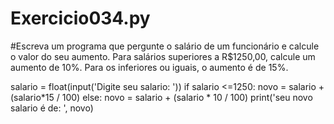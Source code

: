 # Exercicio034.py
#Escreva um programa que pergunte o salário de um funcionário e calcule o valor do seu aumento. Para salários superiores a R$1250,00, calcule um aumento de 10%. Para os inferiores ou iguais, o aumento é de 15%.

salario = float(input('Digite seu salario: '))
if salario <=1250:
    novo = salario + (salario*15 / 100)
else:
    novo = salario + (salario * 10 / 100)
print('seu novo salario é de: ', novo)
